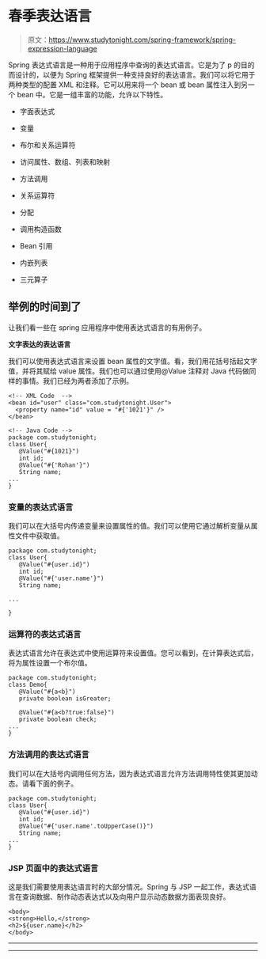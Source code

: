 # 春季表达语言

> 原文：<https://www.studytonight.com/spring-framework/spring-expression-language>

Spring 表达式语言是一种用于应用程序中查询的表达式语言。它是为了 p 的目的而设计的，以便为 Spring 框架提供一种支持良好的表达语言。我们可以将它用于两种类型的配置 XML 和注释。它可以用来将一个 bean 或 bean 属性注入到另一个 bean 中。它是一组丰富的功能，允许以下特性。

*   字面表达式

*   变量

*   布尔和关系运算符

*   访问属性、数组、列表和映射

*   方法调用

*   关系运算符

*   分配

*   调用构造函数

*   Bean 引用

*   内嵌列表

*   三元算子

## 举例的时间到了

让我们看一些在 spring 应用程序中使用表达式语言的有用例子。

**文字表达的表达语言**

我们可以使用表达式语言来设置 bean 属性的文字值。看，我们用花括号括起文字值，并将其赋给 value 属性。我们也可以通过使用@Value 注释对 Java 代码做同样的事情。我们已经为两者添加了示例。

```
<!-- XML Code  -->
<bean id="user" class="com.studytonight.User">
  <property name="id" value = "#{'1021'}" />
</bean>

<!-- Java Code -->
package com.studytonight;
class User{
   @Value("#{1021}")
   int id;
   @Value("#{'Rohan'}")
   String name;
...
}
```

### 变量的表达式语言

我们可以在大括号内传递变量来设置属性的值。我们可以使用它通过解析变量从属性文件中获取值。

```
package com.studytonight;
class User{
   @Value("#{user.id}")
   int id;
   @Value("#{'user.name'}")
   String name;

...

}
```

### 运算符的表达式语言

表达式语言允许在表达式中使用运算符来设置值。您可以看到，在计算表达式后，将为属性设置一个布尔值。

```
package com.studytonight;
class Demo{
   @Value("#{a<b}")
   private boolean isGreater;

   @Value("#{a<b?true:false}")
   private boolean check;
...
}
```

### 方法调用的表达式语言

我们可以在大括号内调用任何方法，因为表达式语言允许方法调用特性使其更加动态。请看下面的例子。

```
package com.studytonight;
class User{
   @Value("#{user.id}")
   int id;
   @Value("#{'user.name'.toUpperCase()}")
   String name;
...
}
```

### JSP 页面中的表达式语言

这是我们需要使用表达语言时的大部分情况。Spring 与 JSP 一起工作，表达式语言在查询数据、制作动态表达式以及向用户显示动态数据方面表现良好。

```
<body>
<strong>Hello,</strong>
<h2>${user.name}</h2>
</body>
```

* * *

* * *